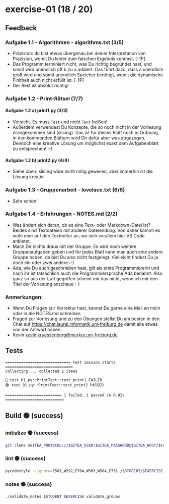 # exercise-01 (18 / 20)

## Feedback

### Aufgabe 1.1 - Algorithmen - algorithms.txt (3/5)
- Präzision: du bist etwas übergenau bei deiner Interpretation von Präzision,
womit Du leider zum falschen Ergebnis kommst. [-1P]
- Das Programm terminiert nicht, was Du richtig begründet hast, und somit wird
unendlich oft b zu a addiert. Das führt dazu, dass a unendlich groß wird und
somit unendlich Speicher benötigt, womit die dynamische Finitheit auch nicht
erfüllt ist. [-1P]
- Der Rest ist absolut richtig!

### Aufgabe 1.2 - Print-Rätsel (7/7)
#### Aufgabe 1.2 a) print1.py (3/3)
- Vorsicht. Es muss `Test` und nicht `Text` heißen!
- Außerdem verwendest Du Konzepte, die so noch nicht in der Vorlesung
drangekommen sind (slicing). Das ist für dieses Blatt noch in Ordnung, in den
kommenden Blättern wird Dir dafür aber was abgezogen. Dennoch eine kreative
Lösung um möglichst exakt dem Aufgabenblatt zu entsprechen! :-)

#### Aufgabe 1.2 b) print2.py (4/4)
- Siehe oben: slicing wäre nicht nötig gewesen, aber immerhin ist die Lösung
kreativ!

### Aufgabe 1.3 - Gruppenarbeit - lovelace.txt (6/6)
- Sehr schön!

### Aufgabe 1.4 - Erfahrungen - NOTES.md (2/2)
- Was ändert sich daran, ob es eine Text- oder Markdown-Datei ist? Beides sind
Textdateien mit anderer Dateiendung. Von daher kommt es wohl eher auf den
Texteditor an, wo sich vorallem hier VS Code anbietet.
- Mach Dir nichts draus mit der Gruppe. Es wird noch weitere Gruppenaufgaben
geben und für jedes Blatt kann man auch eine andere Gruppe haben, da bist Du
also nicht festgelegt. Vielleicht findest Du ja noch ein oder zwei andere :-)
- Ada, wie Du auch geschrieben hast, gilt als erste Programmiererin und nach
ihr ist tatsächlich auch die Programmiersprache Ada benannt. Also ganz so aus
der Luft gegriffen scheint mir das nicht, wenn ich mir den Titel der Vorlesung
anschaue :-)

### Anmerkungen:
- Wenn Du Fragen zur Korrektur hast, kannst Du gerne eine Mail an mich oder in
  die NOTES.md schreiben.
- Fragen zur Vorlesung und zu den Übungen stellst Du am besten in den Chat auf
  https://chat.laurel.informatik.uni-freiburg.de damit alle etwas von der
  Antwort haben.
- Kevin <kevin.kruessenberg@merkur.uni-freiburg.de>

## Tests

```
============================= test session starts ==============================
collecting ... collected 2 items

🔴 test_01.py::PrintTest::test_print1 FAILED
🟢 test_01.py::PrintTest::test_print2 PASSED

========================= 1 failed, 1 passed in 0.02s ==========================
```

## Build 🟢 (success)
### initialize 🟢 (success)
```bash
git clone $GITEA_PROTOCOL://$GITEA_USER:$GITEA_PASSWORD@$GITEA_HOST/$COURSE/$STUDENT.git $STUDENT
```
### lint 🟢 (success)
```bash
pycodestyle --ignore=E501,W292,E704,W503,W504,E731 /$STUDENT/$EXERCISE
```
### notes 🟢 (success)
```bash
./validate_notes $STUDENT $EXERCISE validate_groups
```